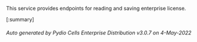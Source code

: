






This service provides endpoints for reading and saving enterprise license.

[:summary]

###### Auto generated by Pydio Cells Enterprise Distribution v3.0.7 on 4-May-2022
